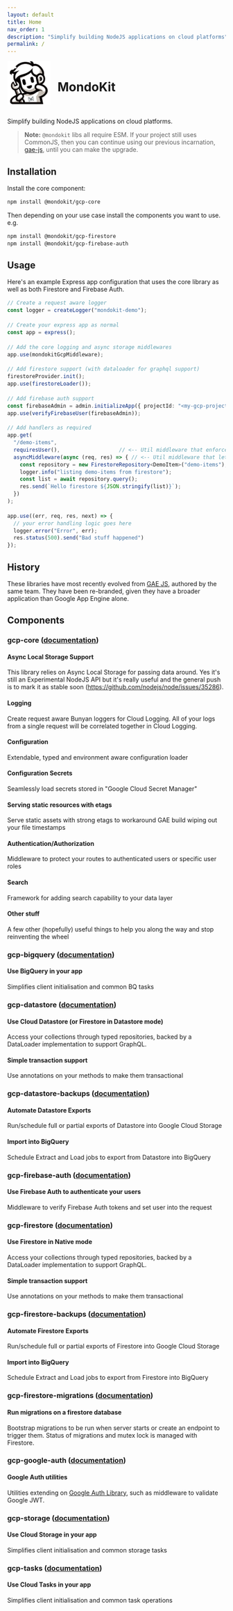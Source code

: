 ```yaml
---
layout: default
title: Home
nav_order: 1
description: "Simplify building NodeJS applications on cloud platforms"
permalink: /
---
```


<div style="display: flex; align-items: center; gap: 16px; padding-bottom: 16px">
    <img src="./assets/images/mondokit-logo.png" alt="MondoKit Logo" style="max-height: 100px" />
    <div>
        <h1 id="mondokit" style="padding: 0">MondoKit</h1>
    </div>
</div>



Simplify building NodeJS applications on cloud platforms. 

> **Note:** `@mondokit` libs all require ESM. If your project still uses CommonJS, then you can continue using our previous incarnation, [gae-js](https://mondo-mob.github.io/gae-js-docs), until you can make the upgrade.



## Installation

Install the core component:
```sh
npm install @mondokit/gcp-core
```

Then depending on your use case install the components you want to use. e.g.

```sh
npm install @mondokit/gcp-firestore
npm install @mondokit/gcp-firebase-auth
```

## Usage
Here's an example Express app configuration that uses the core library as well as both Firestore and Firebase Auth.

```typescript
// Create a request aware logger
const logger = createLogger("mondokit-demo");

// Create your express app as normal
const app = express();

// Add the core logging and async storage middlewares
app.use(mondokitGcpMiddleware);

// Add firestore support (with dataloader for graphql support)
firestoreProvider.init();
app.use(firestoreLoader());

// Add firebase auth support
const firebaseAdmin = admin.initializeApp({ projectId: "<my-gcp-project-id>" });
app.use(verifyFirebaseUser(firebaseAdmin));

// Add handlers as required
app.get(
  "/demo-items",
  requiresUser(),                   // <-- Util middleware that enforces a valid user
  asyncMiddleware(async (req, res) => { // <-- Util middleware that lets you write async handlers
    const repository = new FirestoreRepository<DemoItem>("demo-items");
    logger.info("listing demo-items from firestore");
    const list = await repository.query();
    res.send(`Hello firestore ${JSON.stringify(list)}`);
  })
);

app.use((err, req, res, next) => {
  // your error handling logic goes here
  logger.error("Error", err);
  res.status(500).send("Bad stuff happened")
});
```

## History

These libraries have most recently evolved from [GAE JS](https://github.com/mondo-mob/gae-js), authored by the same team. They have been re-branded, given they have a broader application than Google App Engine alone.

## Components

### gcp-core ([documentation](packages/gcp-core.html))

#### Async Local Storage Support

This library relies on Async Local Storage for passing data around. Yes it's still an Experimental NodeJS
API but it's really useful and the general push is to mark it as stable soon (https://github.com/nodejs/node/issues/35286).

#### Logging
Create request aware Bunyan loggers for Cloud Logging.
All of your logs from a single request will be correlated together in Cloud Logging.

#### Configuration
Extendable, typed and environment aware configuration loader

#### Configuration Secrets
Seamlessly load secrets stored in "Google Cloud Secret Manager"

#### Serving static resources with etags
Serve static assets with strong etags to workaround GAE build wiping out your file timestamps

#### Authentication/Authorization
Middleware to protect your routes to authenticated users or specific user roles

#### Search
Framework for adding search capability to your data layer

#### Other stuff
A few other (hopefully) useful things to help you along the way and stop reinventing the wheel

### gcp-bigquery ([documentation](packages/gcp-bigquery.html))
#### Use BigQuery in your app
Simplifies client initialisation and common BQ tasks

### gcp-datastore ([documentation](packages/gcp-datastore.html))

#### Use Cloud Datastore (or Firestore in Datastore mode)
Access your collections through typed repositories, backed by a DataLoader implementation to support GraphQL.

#### Simple transaction support
Use annotations on your methods to make them transactional

### gcp-datastore-backups ([documentation](packages/gcp-datastore-backups.html))
#### Automate Datastore Exports
Run/schedule full or partial exports of Datastore into Google Cloud Storage
#### Import into BigQuery
Schedule Extract and Load jobs to export from Datastore into BigQuery

### gcp-firebase-auth ([documentation](packages/gcp-firebase-auth.html))
#### Use Firebase Auth to authenticate your users
Middleware to verify Firebase Auth tokens and set user into the request

### gcp-firestore ([documentation](packages/gcp-firestore.html))

#### Use Firestore in Native mode
Access your collections through typed repositories, backed by a DataLoader implementation to support GraphQL.

#### Simple transaction support
Use annotations on your methods to make them transactional

### gcp-firestore-backups ([documentation](packages/gcp-firestore-backups.html))
#### Automate Firestore Exports
Run/schedule full or partial exports of Firestore into Google Cloud Storage
#### Import into BigQuery
Schedule Extract and Load jobs to export from Firestore into BigQuery

### gcp-firestore-migrations ([documentation](./packages/gcp-firestore-migrations.html))
#### Run migrations on a firestore database
Bootstrap migrations to be run when server starts or create an endpoint to trigger them. Status of migrations and mutex lock is managed with Firestore.

### gcp-google-auth ([documentation](./packages/gcp-google-auth.html))
#### Google Auth utilities
Utilities extending on [Google Auth Library](https://github.com/googleapis/google-auth-library-nodejs#readme), such as middleware to validate Google JWT.

### gcp-storage ([documentation](./packages/gcp-storage.html))
#### Use Cloud Storage in your app
Simplifies client initialisation and common storage tasks

### gcp-tasks ([documentation](./packages/gcp-tasks.html))
#### Use Cloud Tasks in your app
Simplifies client initialisation and common task operations

